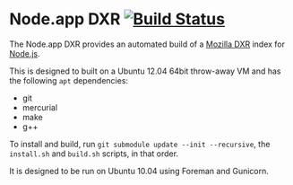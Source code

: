 # Node.app DXR [![Build Status](https://travis-ci.org/node-app/DXR.png)](https://travis-ci.org/node-app/DXR)

The Node.app DXR provides an automated build of a [Mozilla DXR](https://github.com/mozilla/dxr/) index for [Node.js](https://github.com/joyent/node/).

This is designed to built on a Ubuntu 12.04 64bit throw-away VM and has the following `apt` dependencies:

- git
- mercurial
- make
- g++

To install and build, run `git submodule update --init --recursive`, the `install.sh` and `build.sh` scripts, in that order.

It is designed to be run on Ubuntu 10.04 using Foreman and Gunicorn.
